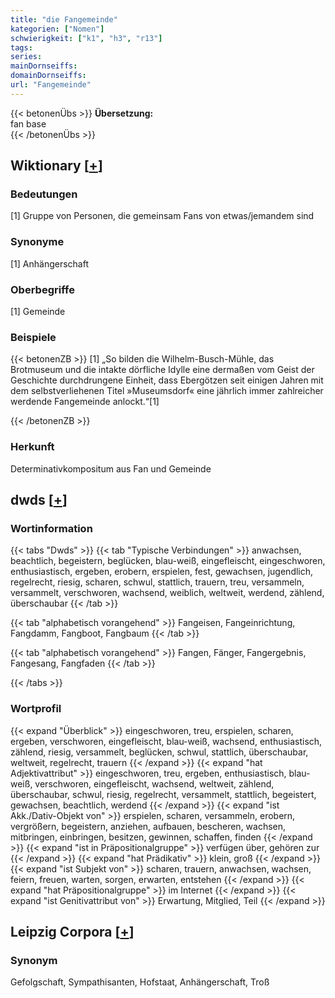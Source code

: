 ```yaml
---
title: "die Fangemeinde"
kategorien: ["Nomen"]
schwierigkeit: ["k1", "h3", "r13"]
tags:
series:
mainDornseiffs:
domainDornseiffs:
url: "Fangemeinde"
---
```


{{< betonenÜbs >}}
**Übersetzung:**  
fan base  
{{< /betonenÜbs >}}

## Wiktionary [[+](https://de.wiktionary.org/wiki/Fangemeinde)]

### Bedeutungen
[1] Gruppe von Personen, die gemeinsam Fans von etwas/jemandem sind  

### Synonyme
[1] Anhängerschaft  

### Oberbegriffe
[1] Gemeinde  

### Beispiele
{{< betonenZB >}}
[1] „So bilden die Wilhelm-Busch-Mühle, das Brotmuseum und die intakte dörfliche Idylle eine dermaßen vom Geist der Geschichte durchdrungene Einheit, dass Ebergötzen seit einigen Jahren mit dem selbstverliehenen Titel »Museumsdorf« eine jährlich immer zahlreicher werdende Fangemeinde anlockt.“[1]  

{{< /betonenZB >}}
### Herkunft
Determinativkompositum aus Fan und Gemeinde  



## dwds [[+](https://www.dwds.de/wb/Fangemeinde)]

### Wortinformation
{{< tabs "Dwds" >}}
{{< tab "Typische Verbindungen" >}}
anwachsen, beachtlich, begeistern, beglücken, blau-weiß, eingefleischt, eingeschworen, enthusiastisch, ergeben, erobern, erspielen, fest, gewachsen, jugendlich, regelrecht, riesig, scharen, schwul, stattlich, trauern, treu, versammeln, versammelt, verschworen, wachsend, weiblich, weltweit, werdend, zählend, überschaubar
{{< /tab >}}

{{< tab "alphabetisch vorangehend" >}}
Fangeisen, Fangeinrichtung, Fangdamm, Fangboot, Fangbaum
{{< /tab >}}

{{< tab "alphabetisch vorangehend" >}}
Fangen, Fänger, Fangergebnis, Fangesang, Fangfaden
{{< /tab >}}

{{< /tabs >}}

### Wortprofil
{{< expand "Überblick" >}} eingeschworen, treu, erspielen, scharen, ergeben, verschworen, eingefleischt, blau-weiß, wachsend, enthusiastisch, zählend, riesig, versammelt, beglücken, schwul, stattlich, überschaubar, weltweit, regelrecht, trauern {{< /expand >}}
{{< expand "hat Adjektivattribut" >}} eingeschworen, treu, ergeben, enthusiastisch, blau-weiß, verschworen, eingefleischt, wachsend, weltweit, zählend, überschaubar, schwul, riesig, regelrecht, versammelt, stattlich, begeistert, gewachsen, beachtlich, werdend {{< /expand >}}
{{< expand "ist Akk./Dativ-Objekt von" >}} erspielen, scharen, versammeln, erobern, vergrößern, begeistern, anziehen, aufbauen, bescheren, wachsen, mitbringen, einbringen, besitzen, gewinnen, schaffen, finden {{< /expand >}}
{{< expand "ist in Präpositionalgruppe" >}} verfügen über, gehören zur {{< /expand >}}
{{< expand "hat Prädikativ" >}} klein, groß {{< /expand >}}
{{< expand "ist Subjekt von" >}} scharen, trauern, anwachsen, wachsen, feiern, freuen, warten, sorgen, erwarten, entstehen {{< /expand >}}
{{< expand "hat Präpositionalgruppe" >}} im Internet {{< /expand >}}
{{< expand "ist Genitivattribut von" >}} Erwartung, Mitglied, Teil {{< /expand >}}

## Leipzig Corpora [[+](https://corpora.uni-leipzig.de/en/res?word=Fangemeinde&corpusId=deu_newscrawl-public_2018)]


### Synonym
Gefolgschaft, Sympathisanten, Hofstaat, Anhängerschaft, Troß


